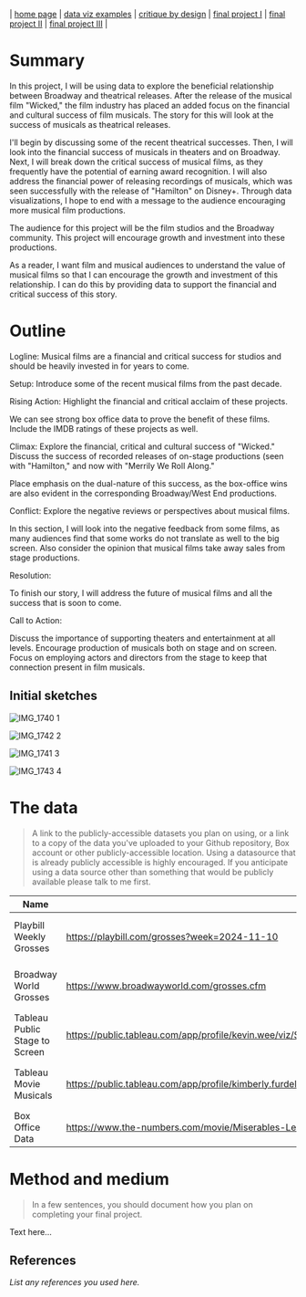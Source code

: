 | [home page](https://cmustudent.github.io/tswd-portfolio-templates/) | [data viz examples](dataviz-examples) | [critique by design](critique-by-design) | [final project I](final-project-part-one) | [final project II](final-project-part-two) | [final project III](final-project-part-three) |



# Summary
 
In this project, I will be using data to explore the beneficial relationship between Broadway and theatrical releases. After the release of the musical film "Wicked," the film industry has placed an added focus on the financial and cultural success of film musicals. The story for this will look at the success of musicals as theatrical releases. 

I'll begin by discussing some of the recent theatrical successes. Then, I will look into the financial success of musicals in theaters and on Broadway. Next, I will break down the critical success of musical films, as they frequently have the potential of earning award recognition. I will also address the financial power of releasing recordings of musicals, which was seen successfully with the release of "Hamilton" on Disney+. Through data visualizations, I hope to end with a message to the audience encouraging more musical film productions.

The audience for this project will be the film studios and the Broadway community. This project will encourage growth and investment into these productions. 

As a reader, I want film and musical audiences to understand the value of musical films so that I can encourage the growth and investment of this relationship. I can do this by providing data to support the financial and critical success of this story. 

# Outline

Logline: Musical films are a financial and critical success for studios and should be heavily invested in for years to come. 

Setup: Introduce some of the recent musical films from the past decade. 

Rising Action: Highlight the financial and critical acclaim of these projects. 

We can see strong box office data to prove the benefit of these films. Include the IMDB ratings of these projects as well. 

Climax: Explore the financial, critical and cultural success of "Wicked." Discuss the success of recorded releases of on-stage productions (seen with "Hamilton," and now with "Merrily We Roll Along." 

Place emphasis on the dual-nature of this success, as the box-office wins are also evident in the corresponding Broadway/West End productions. 

Conflict: Explore the negative reviews or perspectives about musical films.

In this section, I will look into the negative feedback from some films, as many audiences find that some works do not translate as well to the big screen. Also consider the opinion that musical films take away sales from stage productions. 

Resolution: 

To finish our story, I will address the future of musical films and all the success that is soon to come. 

Call to Action:

Discuss the importance of supporting theaters and entertainment at all levels. Encourage production of musicals both on stage and on screen. Focus on employing actors and directors from the stage to keep that connection present in film musicals. 


## Initial sketches

![IMG_1740 1](https://github.com/user-attachments/assets/b42755dc-0599-4a10-bd37-fe039102ad30)

![IMG_1742 2](https://github.com/user-attachments/assets/d4ac462d-69ed-4df2-a958-edcb904014c4)

![IMG_1741 3](https://github.com/user-attachments/assets/fb0f6f72-f979-411a-a286-8a08569df455)

![IMG_1743 4](https://github.com/user-attachments/assets/572cd3f4-6a98-411d-972c-1a95a83fa4ff)


# The data


> A link to the publicly-accessible datasets you plan on using, or a link to a copy of the data you've uploaded to your Github repository, Box account or other publicly-accessible location. Using a datasource that is already publicly accessible is highly encouraged.  If you anticipate using a data source other than something that would be publicly available please talk to me first. 

| Name | URL | Description |
|------|-----|-------------|
|  Playbill Weekly Grosses    |  https://playbill.com/grosses?week=2024-11-10   |   Weekly summary of broadway data          |
|   Broadway World Grosses   |  https://www.broadwayworld.com/grosses.cfm   |   Weekly summary of broadway data           |
|   Tableau Public Stage to Screen   |   https://public.tableau.com/app/profile/kevin.wee/viz/StagetoScreenIronVizBroadwayMusicalsTurnedintoMovies/Infographic  |   Public data on success of musical films          |
|  Tableau Movie Musicals    |https://public.tableau.com/app/profile/kimberly.furdell/viz/100YearsofMovieMusicals/100YearsofMusicals   |   Public data on history of musical films          | 
|   Box Office Data   |https://www.the-numbers.com/movie/Miserables-Les-(2012)#tab=summary  |     Box office data for all films        |

# Method and medium
> In a few sentences, you should document how you plan on completing your final project. 

Text here...

## References
_List any references you used here._


